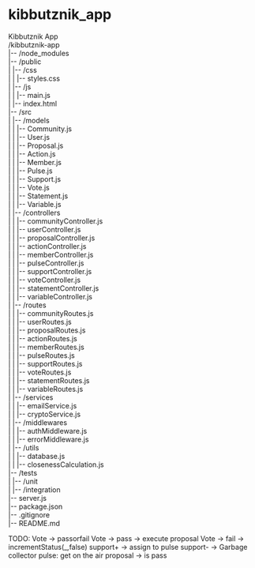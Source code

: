 # kibbutznik_app
Kibbutznik App  
/kibbutznik-app  
|-- /node_modules  
|-- /public  
|   |-- /css  
|   |   |-- styles.css  
|   |-- /js  
|   |   |-- main.js  
|   |-- index.html  
|-- /src  
|   |-- /models  
|   |   |-- Community.js  
|   |   |-- User.js  
|   |   |-- Proposal.js  
|   |   |-- Action.js  
|   |   |-- Member.js  
|   |   |-- Pulse.js  
|   |   |-- Support.js  
|   |   |-- Vote.js  
|   |   |-- Statement.js  
|   |   |-- Variable.js  
|   |-- /controllers  
|   |   |-- communityController.js  
|   |   |-- userController.js  
|   |   |-- proposalController.js  
|   |   |-- actionController.js  
|   |   |-- memberController.js  
|   |   |-- pulseController.js  
|   |   |-- supportController.js  
|   |   |-- voteController.js  
|   |   |-- statementController.js  
|   |   |-- variableController.js  
|   |-- /routes  
|   |   |-- communityRoutes.js  
|   |   |-- userRoutes.js  
|   |   |-- proposalRoutes.js  
|   |   |-- actionRoutes.js  
|   |   |-- memberRoutes.js  
|   |   |-- pulseRoutes.js  
|   |   |-- supportRoutes.js  
|   |   |-- voteRoutes.js  
|   |   |-- statementRoutes.js  
|   |   |-- variableRoutes.js  
|   |-- /services  
|   |   |-- emailService.js  
|   |   |-- cryptoService.js  
|   |-- /middlewares  
|   |   |-- authMiddleware.js  
|   |   |-- errorMiddleware.js  
|   |-- /utils  
|   |   |-- database.js  
|   |   |-- closenessCalculation.js  
|-- /tests  
|   |-- /unit  
|   |-- /integration  
|-- server.js  
|-- package.json  
|-- .gitignore  
|-- README.md  


TODO: 
Vote -> passorfail
Vote -> pass -> execute proposal
Vote -> fail -> incrementStatus(_,false)
support+ -> assign to pulse
support- -> Garbage collector
pulse: 
    get on the air
    proposal -> is pass
